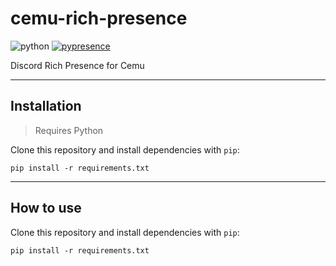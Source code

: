# cemu-rich-presence
![python](https://img.shields.io/badge/python-3.6-brightgreen.svg?style=flat-square)
[![pypresence](https://img.shields.io/badge/using-pypresence-00bb88.svg?style=flat-square&logo=discord&logoWidth=20)](https://github.com/qwertyquerty/pypresence)

Discord Rich Presence for Cemu

-----------

## Installation

> Requires Python

Clone this repository and install dependencies with `pip`:

`pip install -r requirements.txt`

----------

## How to use

Clone this repository and install dependencies with `pip`:

`pip install -r requirements.txt`
